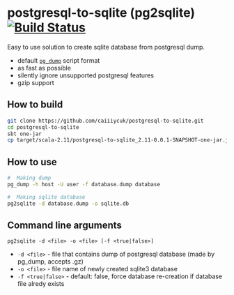 # postgresql-to-sqlite (pg2sqlite) [![Build Status](https://travis-ci.org/caiiiycuk/postgresql-to-sqlite.svg)](https://travis-ci.org/caiiiycuk/postgresql-to-sqlite)

Easy to use solution to create sqlite database from postgresql dump.

* default [`pg_dump`](http://www.postgresql.org/docs/9.4/static/app-pgdump.html) script format
* as fast as possible
* silently ignore unsupported postgresql features
* gzip support

## How to build
```sh
git clone https://github.com/caiiiycuk/postgresql-to-sqlite.git
cd postgresql-to-sqlite
sbt one-jar
cp target/scala-2.11/postgresql-to-sqlite_2.11-0.0.1-SNAPSHOT-one-jar.jar pg2sqlite.jar
```

## How to use

```sh
#  Making dump
pg_dump -h host -U user -f database.dump database

#  Making sqlite database
pg2sqlite -d database.dump -o sqlite.db
```

## Command line arguments

`pg2sqlite -d <file> -o <file> [-f <true|false>]`

* `-d <file>` - file that contains dump of postgresql database (made by pg_dump, accepts .gz)
* `-o <file>` - file name of newly created sqlite3 database
* `-f <true|false>` - default: false, force database re-creation if database file alredy exists
